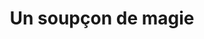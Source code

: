 ---
title: "Un soupçon de magie"
url: /saint-julien-en-genevois/un-soupcon-de-magie/
shop: herboriste
---